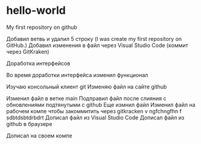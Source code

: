 # hello-world

My first repository on github



Добавил ветвь и удалил 5 строку (I was create my first repository on GitHub.)
Добавил изменения в файл через Visual Studio Code (коммит через GitKraken)

Доработка интерфейсов

Во время доработки интерфейса изменил функционал

Изучаю консольный клиент git
Изменяю файл на сайте github



Изменил файл в ветке main
Подправил файл после слияния с обновлениями подтянутыми с github
Еще измнил файл
Изменил файл на рабочем компе чтобы закоммитить через gitkracken
v ngfchngfhn f
sdbtdsbtdrbdrt
Дописал файл из Visual Studio Code
Дописал файл из github в браузере






Дописал на своем компе